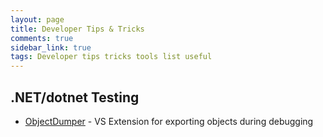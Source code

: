 ```yaml
---
layout: page
title: Developer Tips & Tricks
comments: true
sidebar_link: true
tags: Developer tips tricks tools list useful
---
```


## .NET/dotnet Testing

- [ObjectDumper](https://github.com/ycherkes/ObjectDumper) - VS Extension for exporting objects during debugging